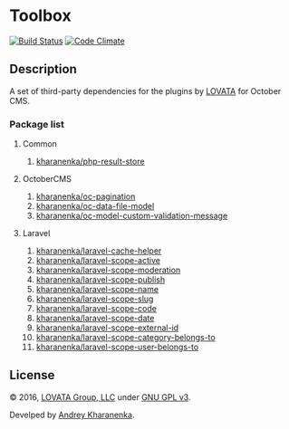 # Toolbox

[![Build Status](https://travis-ci.org/lovata/oc-toolbox-plugin.svg?branch=master)](https://travis-ci.org/lovata/oc-toolbox-plugin) [![Code Climate](https://codeclimate.com/github/lovata/oc-toolbox-plugin/badges/gpa.svg)](https://codeclimate.com/github/lovata/oc-toolbox-plugin)

## Description

A set of third-party dependencies for the plugins by [LOVATA](http://lovata.com) for October CMS.

### Package list

1. Common
    1. [kharanenka/php-result-store](https://packagist.org/packages/kharanenka/php-result-store)

2. OctoberCMS
    1. [kharanenka/oc-pagination](https://packagist.org/packages/kharanenka/oc-pagination)
    2. [kharanenka/oc-data-file-model](https://packagist.org/packages/kharanenka/oc-data-file-model)
    3. [kharanenka/oc-model-custom-validation-message](https://packagist.org/packages/kharanenka/oc-model-custom-validation-message)

3. Laravel
    1. [kharanenka/laravel-cache-helper](https://packagist.org/packages/kharanenka/laravel-cache-helper)
    2. [kharanenka/laravel-scope-active](https://packagist.org/packages/kharanenka/laravel-scope-active)
    3. [kharanenka/laravel-scope-moderation](https://packagist.org/packages/kharanenka/laravel-scope-moderation)
    4. [kharanenka/laravel-scope-publish](https://packagist.org/packages/kharanenka/laravel-scope-publish)
    5. [kharanenka/laravel-scope-name](https://packagist.org/packages/kharanenka/laravel-scope-name)
    6. [kharanenka/laravel-scope-slug](https://packagist.org/packages/kharanenka/laravel-scope-slug)
    7. [kharanenka/laravel-scope-code](https://packagist.org/packages/kharanenka/laravel-scope-code)
    8. [kharanenka/laravel-scope-date](https://packagist.org/packages/kharanenka/laravel-scope-date)
    9. [kharanenka/laravel-scope-external-id](https://packagist.org/packages/kharanenka/laravel-scope-external-id)
    10. [kharanenka/laravel-scope-category-belongs-to](https://packagist.org/packages/kharanenka/laravel-scope-category-belongs-to)
    11. [kharanenka/laravel-scope-user-belongs-to](https://packagist.org/packages/kharanenka/laravel-scope-user-belongs-to)

## License

© 2016, [LOVATA Group, LLC](http://lovata.com) under [GNU GPL v3](https://opensource.org/licenses/GPL-3.0).

Develped by [Andrey Kharanenka](https://github.com/kharanenka).

